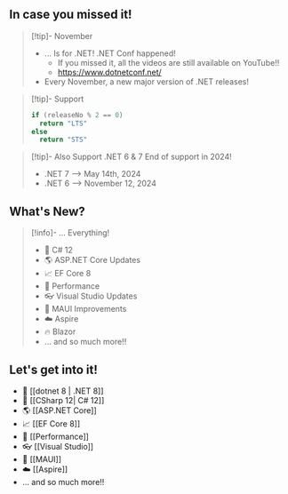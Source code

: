 ## In case you missed it!
> [!tip]- November
>  - ... Is for .NET! .NET Conf happened!
> 	 - If you missed it, all the videos are still available on YouTube!!
> 	 - https://www.dotnetconf.net/
>  - Every November, a new major version of .NET releases!

> [!tip]- Support
> ```csharp
> if (releaseNo % 2 == 0)
>	return "LTS"
>else
>	return "STS"
>```

> [!tip]- Also Support
> .NET 6 & 7 End of support in 2024!
> - .NET 7 --> May 14th, 2024
> - .NET 6 --> November 12, 2024

## What's New?
>[!info]- ... Everything!
> - 💜 C# 12 
> - 🌎 ASP.NET Core Updates 
> - 📈 EF Core 8 
> - 💪 Performance 
> - 👓 Visual Studio Updates
> - 🌴 MAUI Improvements
> - ☁️ Aspire
> - 🔥 Blazor
> - ... and so much more!!


## Let's get into it!
- 🤖 [[dotnet 8 | .NET 8]] 
- 💜 [[CSharp 12| C# 12]]
- 🌎 [[ASP.NET Core]]
- 📈 [[EF Core 8]]
- 💪 [[Performance]]
- 👓 [[Visual Studio]]
- 🌴 [[MAUI]]
- ☁️ [[Aspire]]
- ... and so much more!!
